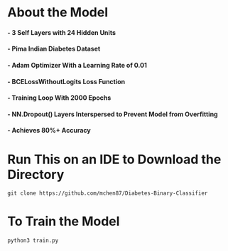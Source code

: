 # About the Model
#### - 3 Self Layers with 24 Hidden Units
#### - Pima Indian Diabetes Dataset 
#### - Adam Optimizer With a Learning Rate of 0.01
#### - BCELossWithoutLogits Loss Function
#### - Training Loop With 2000 Epochs
#### - NN.Dropout() Layers Interspersed to Prevent Model from Overfitting
#### - Achieves 80%+ Accuracy 
###
# Run This on an IDE to Download the Directory
```git clone https://github.com/mchen87/Diabetes-Binary-Classifier```
##
# To Train the Model
```python3 train.py```
